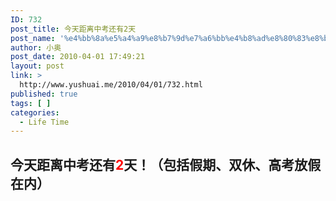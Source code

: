 ```yaml
---
ID: 732
post_title: 今天距离中考还有2天
post_name: '%e4%bb%8a%e5%a4%a9%e8%b7%9d%e7%a6%bb%e4%b8%ad%e8%80%83%e8%bf%98%e6%9c%8969%e5%a4%a9'
author: 小奥
post_date: 2010-04-01 17:49:21
layout: post
link: >
  http://www.yushuai.me/2010/04/01/732.html
published: true
tags: [ ]
categories:
  - Life Time
---
```

<h2>今天距离中考还有<span style="color: #ff0000;">2</span>天！（包括假期、双休、高考放假在内）</h2>